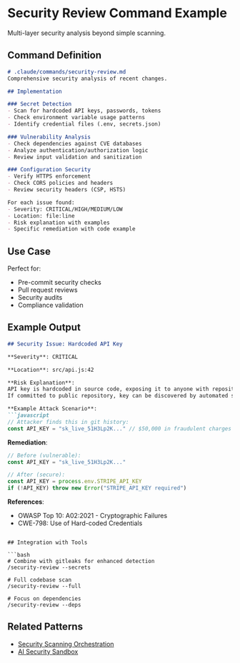 # Security Review Command Example

Multi-layer security analysis beyond simple scanning.

## Command Definition

```markdown
# .claude/commands/security-review.md
Comprehensive security analysis of recent changes.

## Implementation

### Secret Detection
- Scan for hardcoded API keys, passwords, tokens
- Check environment variable usage patterns
- Identify credential files (.env, secrets.json)

### Vulnerability Analysis
- Check dependencies against CVE databases
- Analyze authentication/authorization logic
- Review input validation and sanitization

### Configuration Security
- Verify HTTPS enforcement
- Check CORS policies and headers
- Review security headers (CSP, HSTS)

For each issue found:
- Severity: CRITICAL/HIGH/MEDIUM/LOW
- Location: file:line
- Risk explanation with examples
- Specific remediation with code example
```

## Use Case

Perfect for:
- Pre-commit security checks
- Pull request reviews
- Security audits
- Compliance validation

## Example Output

```markdown
## Security Issue: Hardcoded API Key

**Severity**: CRITICAL

**Location**: src/api.js:42

**Risk Explanation**:
API key is hardcoded in source code, exposing it to anyone with repository access.
If committed to public repository, key can be discovered by automated scanners within minutes.

**Example Attack Scenario**:
```javascript
// Attacker finds this in git history:
const API_KEY = "sk_live_51H3Lp2K..." // $50,000 in fraudulent charges
```

**Remediation**:
```javascript
// Before (vulnerable):
const API_KEY = "sk_live_51H3Lp2K..."

// After (secure):
const API_KEY = process.env.STRIPE_API_KEY
if (!API_KEY) throw new Error("STRIPE_API_KEY required")
```

**References**:
- OWASP Top 10: A02:2021 - Cryptographic Failures
- CWE-798: Use of Hard-coded Credentials
```

## Integration with Tools

```bash
# Combine with gitleaks for enhanced detection
/security-review --secrets

# Full codebase scan
/security-review --full

# Focus on dependencies
/security-review --deps
```

## Related Patterns

- [Security Scanning Orchestration](../../README.md#security-scanning-orchestration)
- [AI Security Sandbox](../../README.md#ai-security-sandbox)
